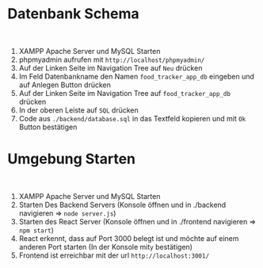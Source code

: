<h1>Datenbank Schema</h1>
<br>
<ol>
  <li>XAMPP Apache Server und MySQL Starten</li>
  <li>phpmyadmin aufrufen mit <code>http://localhost/phpmyadmin/</code></li>
  <li>Auf der Linken Seite im Navigation Tree auf <code>Neu</code> drücken</li>
  <li>Im Feld Datenbankname den Namen <code>food_tracker_app_db</code> eingeben und auf Anlegen Button drücken</li>
  <li>Auf der Linken Seite im Navigation Tree auf <code>food_tracker_app_db</code> drücken</li>
  <li>In der oberen Leiste auf <code>SQL</code> drücken</li>
  <li>Code aus <code>./backend/database.sql</code> in das Textfeld kopieren und mit <code>Ok</code> Button bestätigen</li>
</ol>

<h1>Umgebung Starten</h1>
<br>
<ol>
  <li>XAMPP Apache Server und MySQL Starten</li>
  <li>Starten Des Backend Servers (Konsole öffnen und in ./backend navigieren => <code>node server.js</code>)</li>
  <li>Starten des React Server (Konsole öffnen und in ./frontend navigieren => <code>npm start</code>)</li>
  <li>React erkennt, dass auf Port 3000 belegt ist und möchte auf einem anderen Port starten (In der Konsole mit<code>y</code> bestätigen)</li>
  <li>Frontend ist erreichbar mit der url <code>http://localhost:3001/</code></li>
</ol>
